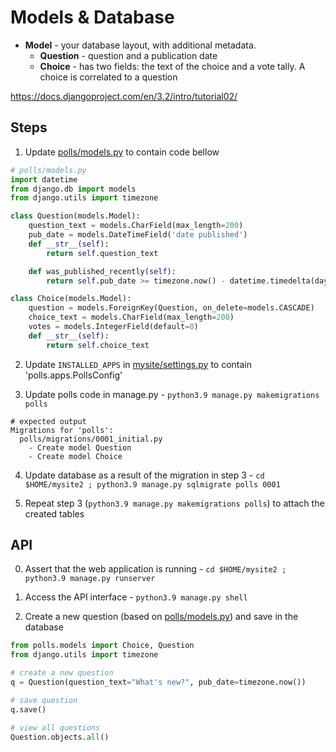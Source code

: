 # Models & Database 

* **Model** - your database layout, with additional metadata.
  * **Question** - question and a publication date
  * **Choice** - has two fields: the text of the choice and a vote tally. A choice is correlated to a question 

https://docs.djangoproject.com/en/3.2/intro/tutorial02/

## Steps
1. Update [polls/models.py](mysite2/polls/models.py) to contain code bellow
```python
# polls/models.py
import datetime
from django.db import models
from django.utils import timezone

class Question(models.Model):
    question_text = models.CharField(max_length=200)
    pub_date = models.DateTimeField('date published')
    def __str__(self):
        return self.question_text

    def was_published_recently(self):
        return self.pub_date >= timezone.now() - datetime.timedelta(days=1)

class Choice(models.Model):
    question = models.ForeignKey(Question, on_delete=models.CASCADE)
    choice_text = models.CharField(max_length=200)
    votes = models.IntegerField(default=0)
    def __str__(self):
        return self.choice_text
```

2. Update `INSTALLED_APPS` in [mysite/settings.py](mysite2/mysite2/settings.py) to contain 'polls.apps.PollsConfig'

3. Update polls code in manage.py - `python3.9 manage.py makemigrations polls`
```buildoutcfg
# expected output
Migrations for 'polls':
  polls/migrations/0001_initial.py
    - Create model Question
    - Create model Choice
```

4. Update database as a result of the migration in step 3 - `cd $HOME/mysite2 ; python3.9 manage.py sqlmigrate polls 0001` 

5. Repeat step 3 (`python3.9 manage.py makemigrations polls`) to attach the created tables

## API
0. Assert that the web application is running - `cd $HOME/mysite2 ; python3.9 manage.py runserver`


1. Access the API interface - `python3.9 manage.py shell`


2. Create a new question (based on [polls/models.py](mysite2/polls/models.py)) and save in the database
```python
from polls.models import Choice, Question
from django.utils import timezone

# create a new question
q = Question(question_text="What's new?", pub_date=timezone.now())

# save question
q.save()

# view all questions 
Question.objects.all()
```

